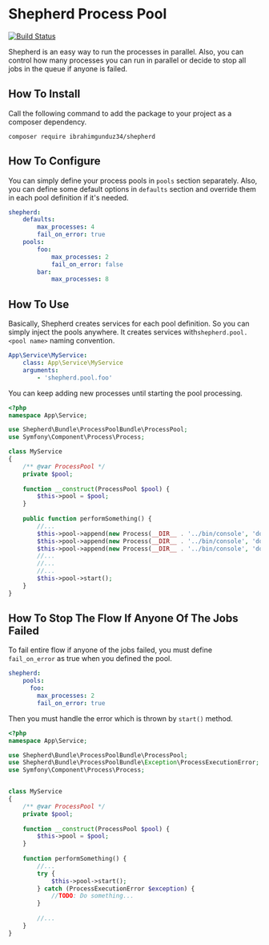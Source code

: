 # Shepherd Process Pool

[![Build Status](https://travis-ci.org/ibrahimgunduz34/ShepherdProcessPoolBundle.svg?branch=master)](https://travis-ci.org/ibrahimgunduz34/ShepherdProcessPoolBundle)

Shepherd is an easy way to run the processes in parallel. 
Also, you can control how many processes you can run in 
parallel or decide to stop all jobs in the queue if anyone 
is failed.   

## How To Install

Call the following command to add the package to your project as a composer dependency.
```$xslt
composer require ibrahimgunduz34/shepherd
```

## How To Configure 
You can simply define your process pools in `pools` section separately. 
Also, you can define some default options in `defaults` section and 
override them in each pool definition if it's needed.
  
```yaml
shepherd:
    defaults:
        max_processes: 4
        fail_on_error: true
    pools:
        foo:
            max_processes: 2
            fail_on_error: false
        bar:
            max_processes: 8
```

## How To Use 

Basically, Shepherd creates services for each pool definition. So 
you can simply inject the pools anywhere. It creates services 
with`shepherd.pool.<pool name>` naming convention.

```yaml
App\Service\MyService:
    class: App\Service\MyService
    arguments:
        - 'shepherd.pool.foo'
```

You can keep adding new processes until starting the pool processing.

```php
<?php
namespace App\Service;

use Shepherd\Bundle\ProcessPoolBundle\ProcessPool;
use Symfony\Component\Process\Process;

class MyService 
{
    /** @var ProcessPool */
    private $pool;
    
    function __construct(ProcessPool $pool) {
        $this->pool = $pool; 
    }
    
    public function performSomething() {
        //...
        $this->pool->append(new Process(__DIR__ . '../bin/console', 'do:something', 'param1', 'param2'));
        $this->pool->append(new Process(__DIR__ . '../bin/console', 'do:something', 'param3', 'param4'));
        $this->pool->append(new Process(__DIR__ . '../bin/console', 'do:something', 'param5', 'param6'));
        //...
        //...
        //...
        $this->pool->start();
    }
}
```

## How To Stop The Flow If Anyone Of The Jobs Failed

To fail entire flow if anyone of the jobs failed, you must define `fail_on_error` as true 
when you defined the pool.

```yaml
shepherd:
    pools:
      foo:
        max_processes: 2
        fail_on_error: true        
```

Then you must handle the error which is thrown by `start()` method.

```php
<?php
namespace App\Service;

use Shepherd\Bundle\ProcessPoolBundle\ProcessPool;
use Shepherd\Bundle\ProcessPoolBundle\Exception\ProcessExecutionError;
use Symfony\Component\Process\Process;


class MyService 
{
    /** @var ProcessPool */
    private $pool;
        
    function __construct(ProcessPool $pool) {
        $this->pool = $pool; 
    }
    
    function performSomething() {
        //...
        try {
            $this->pool->start();    
        } catch (ProcessExecutionError $exception) {
            //TODO: Do something...
        }
        
        //...
    }   
}

```
